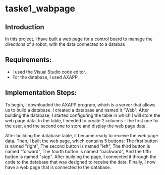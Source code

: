 # taske1_wabpage


## Introduction

In this project, I have built a web page for a control board to manage the directions of a robot, with the data connected to a databas

## Requirements:
- I used the Visual Studio code editor.
- For the database, I used AXAPP.
## Implementation Steps:
To begin, I downloaded the AXAPP program, which is a server that allows us to build a database.
I created a database and named it "Web". After building the database, I started configuring the table in which I will store the web page data. In the table, I needed to 
create 2 columns - the first one for the user, and the second one to store and display the web page data.

After building the database table, it became ready to receive the web page data.
Then, I built the web page, which contains 5 buttons:
The first button is named "right",
The second button is named "left",
The third button is named "forward",
The fourth button is named "backward",
And the fifth button is named "stop".
After building the page, I connected it through the code to the database that was designed to receive the data. Finally, I now have a web page that is connected to the database.
